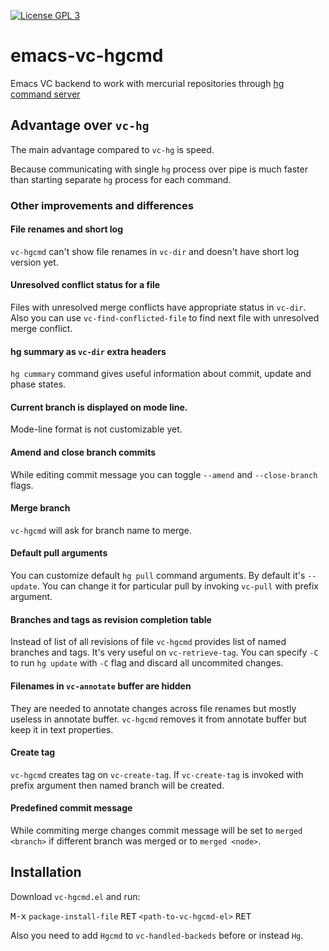 [![License GPL 3](https://img.shields.io/badge/license-GPL_3-green.svg)](http://www.gnu.org/copyleft/gpl.html)

# emacs-vc-hgcmd

Emacs VC backend to work with mercurial repositories through [hg command server](https://www.mercurial-scm.org/wiki/CommandServer)

## Advantage over `vc-hg`

The main advantage compared to `vc-hg` is speed.

Because communicating with single `hg` process over pipe is much faster than starting separate `hg` process for each command.

### Other improvements and differences

#### File renames and short log

`vc-hgcmd` can't show file renames in `vc-dir` and doesn't have short log version yet.

#### Unresolved conflict status for a file

Files with unresolved merge conflicts have appropriate status in `vc-dir`.
Also you can use `vc-find-conflicted-file` to find next file with unresolved merge conflict.

#### hg summary as `vc-dir` extra headers

`hg cummary` command gives useful information about commit, update and phase states.

#### Current branch is displayed on mode line.

Mode-line format is not customizable yet.

#### Amend and close branch commits

While editing commit message you can toggle `--amend` and `--close-branch` flags.

#### Merge branch

`vc-hgcmd` will ask for branch name to merge.

#### Default pull arguments

You can customize default `hg pull` command arguments.
By default it's `--update`. You can change it for particular pull by invoking `vc-pull` with prefix argument.

#### Branches and tags as revision completion table

Instead of list of all revisions of file `vc-hgcmd` provides list of named branches and tags.
It's very useful on `vc-retrieve-tag`.
You can specify `-C` to run `hg update` with `-C` flag and discard all uncommited changes.

#### Filenames in `vc-annotate` buffer are hidden

They are needed to annotate changes across file renames but mostly useless in annotate buffer.
`vc-hgcmd` removes it from annotate buffer but keep it in text properties.

#### Create tag

`vc-hgcmd` creates tag on `vc-create-tag`.
If `vc-create-tag` is invoked with prefix argument then named branch will be created.

#### Predefined commit message

While commiting merge changes commit message will be set to `merged <branch>` if
different branch was merged or to `merged <node>`.

## Installation

Download `vc-hgcmd.el` and run:

<kbd>M-x</kbd> `package-install-file` <kbd>RET</kbd> `<path-to-vc-hgcmd-el>` <kbd>RET</kbd>

Also you need to add `Hgcmd` to `vc-handled-backeds` before or instead `Hg`.
